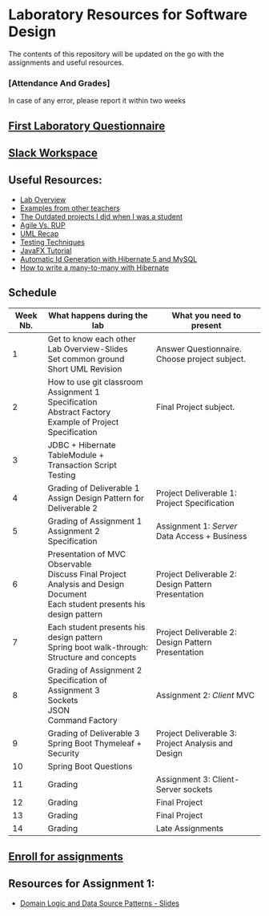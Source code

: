 # Laboratory Resources for Software Design

The contents of this repository will be updated on the go with the assignments and useful resources.
###	[Attendance And Grades]
In case of any error, please report it within two weeks

## [First Laboratory Questionnaire](https://goo.gl/forms/JiHJC4dPuT0VNUrJ3)

## [Slack Workspace](https://utcn-sd-30432.slack.com/messages)

##	Useful Resources:
*	[Lab Overview](https://docs.google.com/presentation/d/1oJOEvyqTztCIUlOVEyByOjyuji_TTT4jVIfeFVMfXFg/edit?usp=sharing)
*	[Examples from other teachers](https://github.com/UTCN-SoftwareDesignLab/LabCodeExamples)
*	[The Outdated projects I did when I was a student](https://github.com/buzea/Software-Design "Mambo Jambo Jibberish")
*	[Agile Vs. RUP](https://www.quora.com/What-are-key-differences-between-agile-and-rup-methodologies)
*	[UML Recap](https://drive.google.com/file/d/1prsQZhEYxRUixXnMkxZsiUDUAdJ8-9ij/view?usp=sharing)
*	[Testing Techniques](https://drive.google.com/open?id=1CBZvPDo31fNXHSWTjsn9rCQwPQHiN8ct)
*	[JavaFX Tutorial](https://www.youtube.com/playlist?list=PL6gx4Cwl9DGBzfXLWLSYVy8EbTdpGbUIG)
*	[Automatic Id Generation with Hibernate 5 and MySQL](https://vladmihalcea.com/why-should-not-use-the-auto-jpa-generationtype-with-mysql-and-hibernate/)
*	[How to write a many-to-many with Hibernate](https://vladmihalcea.com/the-best-way-to-use-the-manytomany-annotation-with-jpa-and-hibernate/)
<!--*	[How to create your github repository](https://buzea-vlad.tinytake.com/sf/MjQzNDE2MF83MzYzMDM4) 
*	[Spring Boot Tutorial](https://www.youtube.com/playlist?list=PLqq-6Pq4lTTbx8p2oCgcAQGQyqN8XeA1x) or you can enroll in the online course [here](https://javabrains.thinkific.com/courses/springboot-quickstart)
*	[Spring Boot Examples](http://www.mkyong.com/tutorials/spring-boot-tutorials/) 
*	[Thymeleaf Tutorial](https://www.thymeleaf.org/doc/tutorials/2.1/thymeleafspring.html)
*	[How to write a JUnit Test](https://www.tutorialspoint.com/junit/junit_writing_tests.htm)

-->
## Schedule
| Week Nb. 	| What happens during the lab                                                                                        				| What you need to present                           	|
|----------	|--------------------------------------------------------------------------------------------------------------------|----------------------------------------------------	|
| 1        	| Get to know each other<br/> Lab Overview-Slides<br/> Set common ground<br/> Short UML Revision      				| Answer Questionnaire. Choose project subject.      	|
| 2        	| How to use git classroom<br/> Assignment 1 Specification<br/> Abstract Factory<br/> Example of Project Specification<br/>                                    				| Final Project subject.                             	|
| 3        	| JDBC + Hibernate<br/>  TableModule + Transaction Script<br/> Testing                                                        				|                                                    	|
| 4        	| Grading of Deliverable 1<br/> Assign Design Pattern for Deliverable 2                                                 				| Project Deliverable 1: Project Specification       	|
| 5        	| Grading of Assignment 1<br/> Assignment 2 Specification                                                                				| Assignment 1: *Server*  Data Access + Business     	|
| 6        	| Presentation of MVC<br/> Observable<br/> Discuss Final Project Analysis and Design Document<br/> Each student presents his design pattern 	| Project Deliverable 2: Design Pattern Presentation 	|
| 7        	| Each student presents his design pattern<br/> Spring boot walk-through: Structure and concepts                        				| Project Deliverable 2: Design Pattern Presentation 	|
| 8        	| Grading of Assignment 2<br/> Specification of Assignment 3<br/> Sockets<br/> JSON<br/> Command Factory<br/>                               			| Assignment 2: *Client* MVC                         	|
| 9        	| Grading of Deliverable 3<br/> Spring Boot Thymeleaf + Security                                                          				| Project Deliverable 3: Project Analysis and Design 	|
| 10       	| Spring Boot Questions                                                                                              				|                                                    	|
| 11       	| Grading                                                                                                            				| Assignment 3: Client-Server sockets                	|
| 12       	| Grading                                                                                                            				| Final Project                                      	|
| 13       	| Grading                                                                                                            				| Final Project                                      	|
| 14       	| Grading                                                                                                            				| Late Assignments                                   	|


## [Enroll for assignments](https://classroom.github.com/a/2Ru1s1YY)

## Resources for Assignment 1:
*	[Domain Logic and Data Source Patterns - Slides](https://docs.google.com/presentation/d/1iOOMN-Tr3VDAUYMSLobgvn2FBubhfRrIuvV9OtxtZcU/edit?usp=sharing)	

<!--
## Resources for Assignment 2:
*	[Structure for storing a tournament](https://docs.google.com/presentation/d/1k0A6Y5MV830cZgmHlqgqblFgtVWtaZNa3e6OCNBlkeY/edit?usp=sharing)
*	[Hibernate Tutorial](https://www.journaldev.com/3793/hibernate-tutorial) Mandatory Chapters: 1,2,3,4,5,8.
*	[Hibernate Example + Abstract Factory](https://github.com/buzea/SoftwareDesign2018/tree/master/Examples/Hibernate)
*	[MVC + Observable Slides](https://docs.google.com/presentation/d/1RlRJl_5q7cNeaB6W3HWTmMxhjRbOjWzFFMa99Bej7Bo/edit?usp=sharing)

## [Feedback Form](https://goo.gl/forms/0GK7i1fQHjAjWg6T2)

 -->
